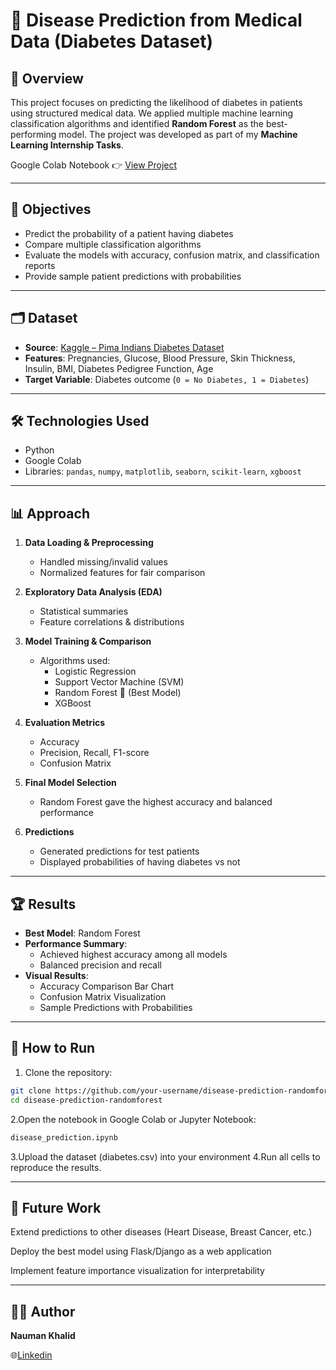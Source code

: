 # 🏥 Disease Prediction from Medical Data (Diabetes Dataset)

## 📌 Overview
This project focuses on predicting the likelihood of diabetes in patients using structured medical data. We applied multiple machine learning classification algorithms and identified **Random Forest** as the best-performing model. The project was developed as part of my **Machine Learning Internship Tasks**.

Google Colab Notebook 👉 [View Project](https://colab.research.google.com/drive/1T9NOkF7jzwKkjU2py3HYAS9pZltuXPW8?usp=sharing)

---

## 🎯 Objectives
- Predict the probability of a patient having diabetes
- Compare multiple classification algorithms
- Evaluate the models with accuracy, confusion matrix, and classification reports
- Provide sample patient predictions with probabilities

---

## 🗂 Dataset
- **Source**: [Kaggle – Pima Indians Diabetes Dataset](https://www.kaggle.com/datasets/mathchi/diabetes-data-set)
- **Features**: Pregnancies, Glucose, Blood Pressure, Skin Thickness, Insulin, BMI, Diabetes Pedigree Function, Age
- **Target Variable**: Diabetes outcome (`0 = No Diabetes, 1 = Diabetes`)

---

## 🛠️ Technologies Used
- Python
- Google Colab
- Libraries: `pandas`, `numpy`, `matplotlib`, `seaborn`, `scikit-learn`, `xgboost`

---

## 📊 Approach
1. **Data Loading & Preprocessing**
   - Handled missing/invalid values
   - Normalized features for fair comparison

2. **Exploratory Data Analysis (EDA)**
   - Statistical summaries
   - Feature correlations & distributions

3. **Model Training & Comparison**
   - Algorithms used:
     - Logistic Regression
     - Support Vector Machine (SVM)
     - Random Forest 🌟 (Best Model)
     - XGBoost

4. **Evaluation Metrics**
   - Accuracy
   - Precision, Recall, F1-score
   - Confusion Matrix

5. **Final Model Selection**
   - Random Forest gave the highest accuracy and balanced performance

6. **Predictions**
   - Generated predictions for test patients
   - Displayed probabilities of having diabetes vs not

---

## 🏆 Results
- **Best Model**: Random Forest
- **Performance Summary**:
  - Achieved highest accuracy among all models
  - Balanced precision and recall
- **Visual Results**:
  - Accuracy Comparison Bar Chart
  - Confusion Matrix Visualization
  - Sample Predictions with Probabilities

---

## 🚀 How to Run
1. Clone the repository:
```bash
git clone https://github.com/your-username/disease-prediction-randomforest.git
cd disease-prediction-randomforest
```
2.Open the notebook in Google Colab or Jupyter Notebook:
```bash
disease_prediction.ipynb
```
3.Upload the dataset (diabetes.csv) into your environment
4.Run all cells to reproduce the results.

---
## 📌 Future Work
Extend predictions to other diseases (Heart Disease, Breast Cancer, etc.)

Deploy the best model using Flask/Django as a web application

Implement feature importance visualization for interpretability

---
## 👨‍💻 Author

**Nauman Khalid**

🌐[Linkedin](www.linkedin.com/in/nauman-khalid-58a2692a0)

